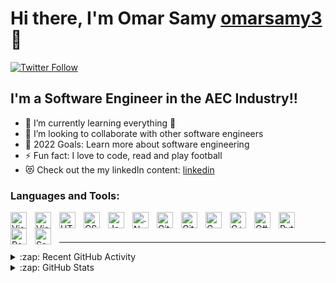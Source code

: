 # Hi there, I'm Omar Samy [omarsamy3][linkedin] 👋

[![Twitter Follow](https://img.shields.io/twitter/follow/omarsamy333?color=1DA1F2&logo=twitter&style=for-the-badge)](https://twitter.com/intent/follow?original_referer=https%3A%2F%2Fgithub.com%2Fomarsamy333&screen_name=omarsamy333)

## I'm a Software Engineer in the AEC Industry!!

- 🌱 I’m currently learning everything 🤣
- 👯 I’m looking to collaborate with other software engineers
- 🥅 2022 Goals: Learn more about software engineering
- ⚡ Fun fact: I love to code, read and play football
- 😻 Check out the my linkedIn content: [linkedin](https://linkedin.com/in/omarsamy3)

### Languages and Tools:

[<img align="left" alt="Visual Studio Code" width="26px" src="https://cdn.jsdelivr.net/gh/devicons/devicon/icons/vscode/vscode-original.svg" style="padding-right:10px;" />][github]
[<img align="left" alt="Visual Studio" width="26px" src="https://icongr.am/devicon/visualstudio-plain.svg?size=128&color=c34141" style="padding-right:10px;" />][github]
[<img align="left" alt="HTML5" width="26px" src="https://cdn.jsdelivr.net/gh/devicons/devicon/icons/html5/html5-original.svg" style="padding-right:10px;" />][github]
[<img align="left" alt="CSS3" width="26px" src="https://cdn.jsdelivr.net/gh/devicons/devicon/icons/css3/css3-original.svg" style="padding-right:10px;" />][github]
[<img align="left" alt="JavaScript" width="26px" src="https://cdn.jsdelivr.net/gh/devicons/devicon/icons/javascript/javascript-original.svg" style="padding-right:10px;" />][github]
[<img align="left" alt=".Net" width="26px" src="https://icongr.am/devicon/dot-net-original-wordmark.svg?size=128&color=c34141" style="padding-right:10px;" />][github]
[<img align="left" alt="Git" width="26px" src="https://cdn.jsdelivr.net/gh/devicons/devicon/icons/git/git-original.svg" style="padding-right:10px;" />][github]
[<img align="left" alt="GitHub" width="26px" src="https://user-images.githubusercontent.com/3369400/139447912-e0f43f33-6d9f-45f8-be46-2df5bbc91289.png" style="padding-right:10px;" />][github]
[<img align="left" alt="C" width="26px" src="https://icongr.am/devicon/c-original.svg?size=128&color=c34141" style="padding-right:10px;" />][github]
[<img align="left" alt="C++" width="26px" src="https://icongr.am/devicon/cplusplus-original.svg?size=128&color=c34141" style="padding-right:10px;" />][github]
[<img align="left" alt="C#" width="26px" src="https://icongr.am/devicon/csharp-original.svg?size=128&color=c34141" style="padding-right:10px;" />][github]
[<img align="left" alt="Python" width="26px" src="https://icongr.am/devicon/python-original.svg?size=128&color=c34141" style="padding-right:10px;" />][github]
[<img align="left" alt="Postgresql" width="26px" src="https://icongr.am/devicon/postgresql-original.svg?size=128&color=c34141" style="padding-right:10px;" />][github]
[<img align="left" alt="Sass" width="26px" src="https://cdn.jsdelivr.net/gh/devicons/devicon/icons/sass/sass-original.svg" style="padding-right:10px;" />][github]

<br />
<br />

---

<details>
  <summary>:zap: Recent GitHub Activity</summary>
  
<!--START_SECTION:activity-->
1. 💪 Computer Graphics projects (https://github.com/anuraghazra/github-readme-stats)

<!--END_SECTION:activity-->

</details>

<details>
  <summary>:zap: GitHub Stats</summary>

  <img align="left" alt="codeSTACKr's GitHub Stats" src="https://github-readme-stats.vercel.app/api?username=omarsamy3&show_icons=true&hide_border=false&title_color=ff652f&icon_color=FFE400&bg_color=09131B&text_color=ffffff&border_color=0c1a25" />

</details>

[github]: https://github.com/omarsamy3
[course]: http://vsCodeHero.com
[twitter]: https://twitter.com/omarsamy333
[youtube]: https://youtube.com/codeSTACKr
[instagram]: https://instagram.com/omarsamy333
[linkedin]: https://linkedin.com/in/omarsamy3
[webdevplaylist]: https://www.youtube.com/playlist?list=PLkwxH9e_vrAJ0WbEsFA9W3I1W-g_BTsbt
[jsplaylist]: https://www.youtube.com/playlist?list=PLkwxH9e_vrALRJKu7wfXby3MKeflhTu6B
[cssplaylist]: https://www.youtube.com/playlist?list=PLkwxH9e_vrALSdvZuEh6gqQdmDoDIoqz4
[logos]: https://icongr.am/devicon
